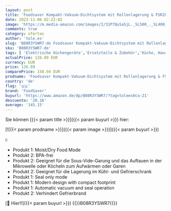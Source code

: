```yaml
---
layout: post
title: 'Foodsaver Kompakt-Vakuum-Dichtsystem mit Rollenlagerung & FSR2002-I Folienrollen  2 liters  Sonstige'
date: 2023-11-06 02:22:02
image: 'https://m.media-amazon.com/images/I/31P7QuSa5jL._SL500_._SL400_.jpg'
comments: true
category: ofertas
author: 'tole.es'
slug: 'B08R3YSWR7-de Foodsaver Kompakt-Vakuum-Dichtsystem mit Rollenlagerung &...'
sku: 'B08R3YSWR7-de'
tags: [ 'Elektrische Küchengeräte','Ersatzteile & Zubehör','Küche, Haushalt & Wohnen','Zubehör für Folienschweißgeräte','foodsaver','🇩🇪', ]
actualPrice: 126.89 EUR
currency: EUR
price: 126.89
comparePrice: 158.94 EUR
prodname: 'Foodsaver Kompakt-Vakuum-Dichtsystem mit Rollenlagerung & FSR2002-I Folienrollen  2 liters  Sonstige'
country: 'de'
flag: '🇩🇪'
brand: 'FoodSaver'
buyurl: 'https://www.amazon.de/dp/B08R3YSWR7/?tag=tolees0ca-21'
descuento: '20.16'
average: '145.15'
---
```


Sie können [{{< param title >}}]({{< param buyurl >}}) hier:

[![{{< param prodname >}}]({{< param image >}})]({{< param buyurl >}})

ℹ️:

- Produkt 1: Moist/Dry Food Mode
- Produkt 2: BPA-frei
- Produkt 2: Geeignet für die Sous-Vide-Garung und das Auftauen in der Mikrowelle oder Köcheln zum Aufwärmen oder Garen
- Produkt 2: Geeignet für die Lagerung im Kühl- und Gefrierschrank
- Produkt 1: Seal only mode
- Produkt 1: Modern design with compact footprint
- Produkt 1: Automatic vacuum and seal operation
- Produkt 2: Verhindert Gefrierbrand

[🛒 Hier!!]({{< param buyurl >}})
{{<world>}}B08R3YSWR7{{</world>}}

